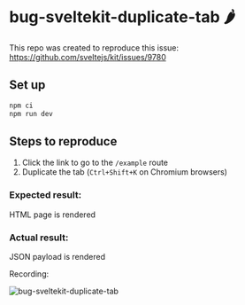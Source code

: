 # bug-sveltekit-duplicate-tab 🌶️

This repo was created to reproduce this issue: https://github.com/sveltejs/kit/issues/9780

## Set up

```bash
npm ci
npm run dev
```

## Steps to reproduce

1. Click the link to go to the `/example` route
2. Duplicate the tab (`Ctrl+Shift+K` on Chromium browsers)

### Expected result:

HTML page is rendered

### Actual result:

JSON payload is rendered

Recording:

![bug-sveltekit-duplicate-tab](https://user-images.githubusercontent.com/23239955/234785167-caf9623b-9ea1-4ee8-ab3e-d76e27ecbd71.gif)
